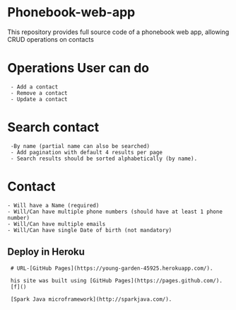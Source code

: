 # Phonebook-web-app
This repository provides full source code of a phonebook web app, allowing CRUD operations on contacts

# Operations User can do
     - Add a contact
     - Remove a contact
     - Update a contact

# Search contact
     -By name (partial name can also be searched)
     - Add pagination with default 4 results per page
     - Search results should be sorted alphabetically (by name).
        
# Contact
    - Will have a Name (required)
    - Will/Can have multiple phone numbers (should have at least 1 phone number)
    - Will/Can have multiple emails
    - Will/Can have single Date of birth (not mandatory)
    
 
 
 ## Deploy in Heroku 
     # URL-[GitHub Pages](https://young-garden-45925.herokuapp.com/).
     
     his site was built using [GitHub Pages](https://pages.github.com/).
     [f]()
     
     [Spark Java microframework](http://sparkjava.com/).
